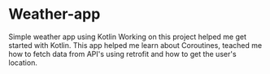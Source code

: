 # Weather-app
Simple weather app using Kotlin
Working on this project helped me get started with Kotlin. This app helped me learn about Coroutines, teached me how to fetch data from API's using retrofit and how to get the user's location.
